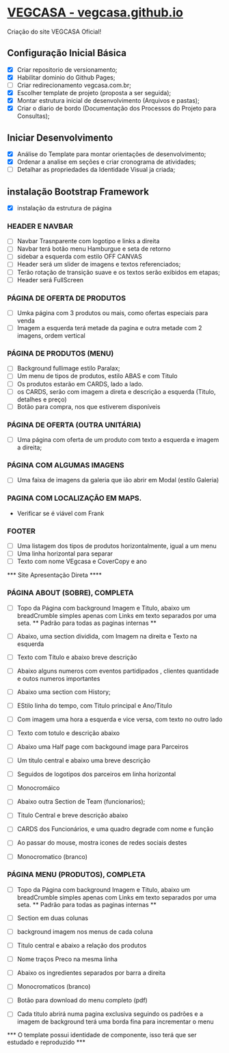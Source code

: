 # [VEGCASA - vegcasa.github.io](http://vegcasa.github.io)
Criação do site VEGCASA Oficial!

## Configuração Inicial Básica
-[x] Criar repositorio de versionamento;
-[x] Habilitar dominio do Github Pages;
-[ ] Criar redirecionamento vegcasa.com.br;
-[x] Escolher template de projeto (proposta a ser seguida);
-[x] Montar estrutura inicial de desenvolvimento (Arquivos e pastas);
-[x] Criar o diario de bordo (Documentação dos Processos do Projeto para Consultas);

## Iniciar Desenvolvimento
-[x] Análise do Template para montar orientações de desenvolvimento;
-[x] Ordenar a analise em seções e criar cronograma de atividades;
-[ ] Detalhar as propriedades da Identidade Visual ja criada;

## instalação Bootstrap Framework
-[x] instalação da estrutura de página

### HEADER E NAVBAR
-[ ] Navbar Trasnparente com logotipo e links a direita
-[ ] Navbar terá botão menu Hamburgue e seta de retorno
-[ ] sidebar a esquerda com estilo OFF CANVAS
-[ ] Header será um slider de imagens e textos referenciados;
-[ ] Terão rotação de transição suave e os textos serão exibidos em etapas;
-[ ] Header será FullScreen

### PÁGINA DE OFERTA DE PRODUTOS
-[ ] Umka página com 3 produtos ou mais, como ofertas especiais para venda
-[ ] Imagem a esquerda terá metade da pagina e outra metade com 2 imagens, ordem vertical

### PÁGINA DE PRODUTOS (MENU)
-[ ] Background fullimage estilo Paralax;
-[ ] Um menu de tipos de produtos, estilo ABAS e com Titulo
-[ ] Os produtos estarão em CARDS, lado a lado.
-[ ] os CARDS, serão com imagem a direta e descrição a esquerda (Titulo, detalhes e preço)
-[ ] Botão para compra, nos que estiverem disponíveis
 
### PÁGINA DE OFERTA (OUTRA UNITÁRIA)
-[ ] Uma página com oferta de um produto com texto a esquerda e imagem a direita;

### PÁGINA COM ALGUMAS IMAGENS
-[ ] Uma faixa de imagens da galeria que ião abrir em Modal (estilo Galeria)

### PAGINA COM LOCALIZAÇÃO EM MAPS.
- Verificar se é viável com Frank

### FOOTER
-[ ] Uma listagem dos tipos de produtos horizontalmente, igual a um menu
-[ ] Uma linha horizontal para separar
-[ ] Texto com nome VEgcasa e CoverCopy e ano

*** Site Apresentação Direta ****

### PÁGINA ABOUT (SOBRE), COMPLETA
-[ ] Topo da Página com background Imagem e Titulo, abaixo um breadCrumble simples apenas com Links em texto separados por uma seta. ** Padrão para todas as paginas internas **

-[ ] Abaixo, uma section dividida, com Imagem na direita e Texto na esquerda
-[ ] Texto com Título e abaixo breve descrição
-[ ] Abaixo alguns numeros com eventos partidipados , clientes quantidade e outos numeros importantes

-[ ] Abaixo uma section com History;
-[ ] EStilo linha do tempo, com Titulo principal e Ano/Titulo
-[ ] Com imagem uma hora a esquerda e vice versa, com texto no outro lado
-[ ] Texto com totulo e descrição abaixo
-[ ] Abaixo uma Half page com backgound image para Parceiros
-[ ] Um titulo central e abaixo uma breve descrição
-[ ] Seguidos de logotipos dos parceiros em linha horizontal
-[ ] Monocromáico

-[ ] Abaixo outra Section de Team (funcionarios);
-[ ] Titulo Central e breve descrição abaixo
-[ ] CARDS dos Funcionários, e uma quadro degrade com nome e função
-[ ] Ao passar do mouse, mostra icones de redes sociais destes
-[ ] Monocromatico (branco)

### PÁGINA MENU (PRODUTOS), COMPLETA
-[ ] Topo da Página com background Imagem e Titulo, abaixo um breadCrumble simples apenas com Links em texto separados por uma seta. ** Padrão para todas as paginas internas **

-[ ] Section em duas colunas
-[ ] background imagem nos menus de cada coluna
-[ ] Titulo central e abaixo a relação dos produtos
-[ ] Nome traços Preco na mesma linha
-[ ] Abaixo os ingredientes separados por barra a direita
-[ ] Monocromaticos (branco)
-[ ] Botão para download do menu completo (pdf)

-[ ] Cada titulo abrirá numa pagina exclusiva seguindo os padrões e a imagem de background terá uma borda fina para incrementar o menu


*** O template possui identidade de componente, isso terá que ser estudado e reproduzido ***


